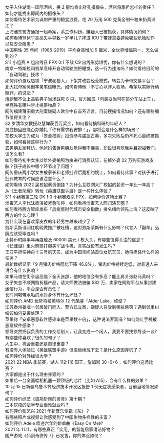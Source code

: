 女子入住湖南一国际酒店，换 2 房均查出针孔摄像头，酒店将承担怎样的责任？如何才能找出房间内的摄像头？  
如何看待艺术家为讽刺严重的粮食浪费，花 20 万用 500 克黄金制千粒米扔黄浦江？  
上海浦东警方通报一起命案，系工作纠纷，嫌疑人已被抓获，具体情况如何？  
如何看待爸爸举高高失手导致一岁半儿子摔进 ICU？带娃需要避免哪些危险动作以及安全隐患？  
中国男性 35 年间（1985-2019）平均身高增加 9 厘米，全世界增幅第一，怎么做到的？  
S11 小组赛 A 组出线日 FPX 0:1 不敌 C9 出线形势堪忧，你有什么想说的？  
南京一特斯拉司机早高峰开自动驾驶脱把睡觉，这一行为违法吗？如何看待目前的「自动驾驶」技术？  
如何评价游戏店铺「宁波老猎人」下架并改变经营模式，转变为卡带交易平台？  
北大弑母案吴谢宇亲笔信曝光，如何看待他「不甘心以罪人收场，希望以实际行动赎罪」的说法？  
活螃蟹不让上高铁男子当场踩死 8 只，官方回应「包装妥当可在部分车站上车」，坐高铁有哪些禁止携带物品？  
网传福建莆田重大刑案嫌疑人欧金中自首系谣言，目前搜捕情况如何？还有哪些细节值得关注？  
32 岁清华女教授赵慧婵获百万奖金，如何看待搞科研的年轻人？  
海底捞回应能否办婚礼「你有需求我安排！」，那将会是什么样的场景？  
在校大学生为成为「摸金校尉」投资参与盗掘古墓，多次失败后仍不死心最终被抓获，如何看待这种行为？  
去男朋友家拜访，他爸妈告诉男朋友觉得我不懂事，却说很喜欢我并且祝福我们，该怎么看?  
如何看待初中女生以给外婆拍照为由进行消费认证，花掉外婆 22 万购买游戏皮肤？孩子成长中哪个环节出了问题？  
网传重庆两小学女生被家长和老师批评后竟相约跳江，如何看待此事？对孩子进行批评教育的时候应该注意什么？  
如何看待 2022 届校招薪资倒挂？为什么互联网大厂校招的薪资一年比一年高？  
从《王者荣耀》转玩《英雄联盟手游》是一种什么体验？  
S11 小组赛第二轮 DK 1:0 小组赛双杀 FPX，如何评价这场比赛？  
涉毒艺人李代沫商演被紧急叫停，如何看待涉毒艺人回归演艺圈？  
如何看待西方智库发布「后疫情时代城市安全指数」排名纽约领先上海？这反映了西方的什么心理？  
为什么现在喜欢穿皮衣的年轻男生越来越少了？  
劳斯莱斯请网红晚晚做推广被吐槽，这对劳斯莱斯有什么影响？代言人「翻车」品牌应该受牵连吗？  
比特币时隔半年再度触及 60000 美元 / 枚大关，有哪些值得关注的信息？  
《长津湖》里火箭筒打爆美军战斗机，真实战役有发生吗？  
王亚平担任神舟十三号航天员，成为中国空间站首位女航天员，她将担任什么样的任务？  
最新数据显示「9 月猪肉价格同比下降 46.9%」，猪肉价格持续走低，对普通人来讲会有什么影响？  
如果马谡在街亭居高临下全灭张郃，他的地位会有多高？能比肩关张赵马黄吗？  
女子失恋不顺网购祈福产品，请大师做法被骗 582 万，卖家在网购平台从事封建迷信行为，平台是否有责任？  
长时间喝带水垢的水对身体有什么坏处？  
如何评价 AMD 优势将被英特尔 12 代酷睿「Alder Lake」终结？  
江苏泰州姜堰一邻居破门而入，警方已立案，嫌疑人将受到哪些惩罚？遇到邻里纠纷该如何妥善处理？  
苹果称「安卓恶意软件感染率是苹果数十倍」，这种说法客观吗？如何防止手机被恶意软件感染？  
领导突然把我负责的工作交给别人，让我变成一个闲人，我要不要找领导谈一谈?  
有哪些你喜欢了很久的句子？  
人生中，机会重要还是自律重要？  
有没有人体验过《英雄联盟手游》但没继续玩下去？是什么原因弃坑了？  
如何评价对外经贸大学？  
2021-22 NBA 季前赛，湖人 112:116 国王，詹姆斯 30+6+6 ，如何评价这场比赛？  
大家都是出于什么理由养猫的？  
如果给一台全画幅相机塞一颗顶级的芯片（比如 A15），会有什么样的效果？  
10 月 15 日新疆乌鲁木齐经济技术开发区报告 1 例无症状感染者，目前当地情况如何？  
如何评价综艺《披荆斩棘的哥哥》第十期？  
二本院校的法学专业很难就业吗？  
如何评价张艺兴 2021 年新音乐专辑《东》？  
有哪些照片或视频让你感受到了中国生物多样性的丰富？  
如何评价 Adele 暌违六年的新单曲《Easy On Me》?  
2021 年 11.11，有哪些真正「实用」的智能居家清洁好物？  
国产游戏《仙剑奇侠传 7》已发售，你的体验如何？  
